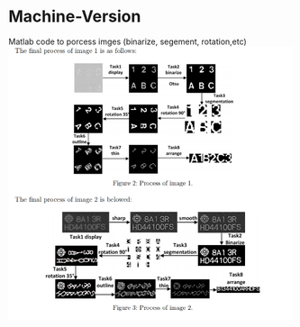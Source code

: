 # Machine-Version
Matlab code to porcess imges (binarize, segement, rotation,etc)
![Image text](https://github.com/FYQ0919/Machine-Version/blob/main/abstract.png)
